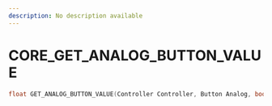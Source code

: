 ```yaml
---
description: No description available 
---
```


# CORE\_GET_ANALOG_BUTTON_VALUE

```cpp
float GET_ANALOG_BUTTON_VALUE(Controller Controller, Button Analog, bool Unk1);
```